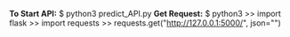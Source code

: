 **To Start API:**
$ python3 predict_API.py
**Get Request:**
$ python3
\>> import flask
\>> import requests
\>> requests.get("http://127.0.0.1:5000/", json="<json>")
